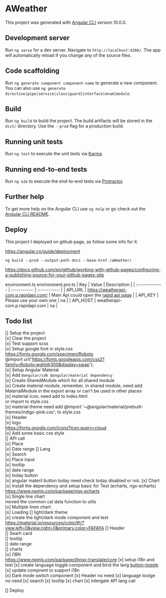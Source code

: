 # AWeather

This project was generated with [Angular CLI](https://github.com/angular/angular-cli) version 10.0.0.

## Development server

Run `ng serve` for a dev server. Navigate to `http://localhost:4200/`. The app will automatically reload if you change any of the source files.

## Code scaffolding

Run `ng generate component component-name` to generate a new component. You can also use `ng generate directive|pipe|service|class|guard|interface|enum|module`.

## Build

Run `ng build` to build the project. The build artifacts will be stored in the `dist/` directory. Use the `--prod` flag for a production build.

## Running unit tests

Run `ng test` to execute the unit tests via [Karma](https://karma-runner.github.io).

## Running end-to-end tests

Run `ng e2e` to execute the end-to-end tests via [Protractor](http://www.protractortest.org/).

## Further help

To get more help on the Angular CLI use `ng help` or go check out the [Angular CLI README](https://github.com/angular/angular-cli/blob/master/README.md).

## Deploy
This project I deployed on github page, as follow some info for it:  

https://angular.cn/guide/deployment  

`ng build --prod --output-path docs --base-href /aWeather/`

https://docs.github.com/en/github/working-with-github-pages/configuring-a-publishing-source-for-your-github-pages-site  

environment.ts
environment.pro.ts
| Key       | Value     | Description     |
| :------------- | :----------: | :----------: |
|  API_URL | https://weatherapi-com.p.rapidapi.com/  | Main Api could open the [rapid api page](https://rapidapi.com/weatherapi/api/weatherapi-com/) |
| API_KEY   | Please use your own one | na |
| API_HOST   | weatherapi-com.p.rapidapi.com | na |

## Todo list  

[] Setup the project  
  [x] Clear the project  
  [x] Test support scss  
  [x] Setup google font in style.css  
    https://fonts.google.com/specimen/Roboto  
    @import url('https://fonts.googleapis.com/css2?family=Roboto:wght@300&display=swap');  
  [x] Setup Angular Material  
    [x] Add `@angular/cdk @angular/material dependency`  
    [x] Create SharedModule which for all shared module  
    [x] Create material module, remember, in shared module, need add MaterialModule in the export array or can't be used in other places  
    [x] material icon, need add <link href="https://fonts.googleapis.com/icon?family=Material+Icons&display=block" rel="stylesheet"> to index.html  
    or import to style.css  
    [x] material theme need add @import '~@angular/material/prebuilt-themes/indigo-pink.css'; to style.css  
  [x] Header    
    [x] logo  
      https://fonts.google.com/icons?icon.query=cloud  
  [x] Add some basic css style  
  [] API call  
    [x] Place  
    [x] Date range 
    [] Lang  
  [x] Search  
    [x] Place input  
    [x] tooltip  
    [x] date range  
    [x] today button  
      [x] angular materil button today need check today disabled or not. 
  [x] Chart  
    [x] Install the dependency and setup basic for Test (echarts, ngx-echarts)
    https://www.npmjs.com/package/ngx-echarts  
    [x] Single line chart    
    moved the common cal data function to utils  
    [x] Multiple lines chart  
  [x] Loading
  [] light/dark theme  
    [x] create the light/dark mode component and test
    https://material.io/resources/color/#!/?view.left=0&view.right=0&primary.color=FAFAFA
    [] Header  
    [] Searh card  
    [] tooltip  
    [] date range  
    [] charts  
  [x] i18N  
    https://www.npmjs.com/package/@ngx-translate/core
    [x] setup i18n and test
    [x] create language toggle component and bind the lang
    [button-toggle](https://material.angular.io/components/button-toggle/examples)
    [x] update compnent to support i18n  
      [x] Dark mode switch component
      [x] Header no need
      [x] language toolge no need
      [x] search
      [x] tooltip
      [x] chart
    [x] intergate API lang call
    
[] Deploy 